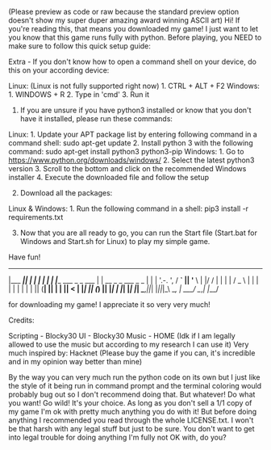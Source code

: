 (Please preview as code or raw because the standard preview option doesn't show my super duper amazing award winning ASCII art)
Hi!
If you're reading this, that means you downloaded my game!
I just want to let you know that this game runs fully with python.
Before playing, you NEED to make sure to follow this quick setup guide:

Extra - If you don't know how to open a command shell on your device, do this on your according device:

Linux: (Linux is not fully supported right now)
    1. CTRL + ALT + F2
Windows:
    1. WINDOWS + R
    2. Type in 'cmd'
    3. Run it

1. If you are unsure if you have python3 installed or know that you don't have it installed, please run these commands:

Linux:
    1. Update your APT package list by entering following command in a command shell: sudo apt-get update
    2. Install python 3 with the following command: sudo apt-get install python3 python3-pip
Windows:
    1. Go to https://www.python.org/downloads/windows/
    2. Select the latest python3 version
    3. Scroll to the bottom and click on the recommended Windows installer
    4. Execute the downloaded file and follow the setup

2. Download all the packages:

Linux & Windows:
    1. Run the following command in a shell: pip3 install -r requirements.txt

3. Now that you are all ready to go, you can run the Start file (Start.bat for Windows and Start.sh for Linux) to play my simple game.

Have fun!



 _________  _                        _
|___   ___|| |                      | |
    | |    | |____    ___ _  _ ___  | | __    _   _   ___   _   _
    | |    | '.-. ', / __` || '__ \ | |/ /   | | | | / _ \ | | | |
    | |    | |   | || (__| || |  | ||   <    | |_| || (_) || |_| |
    |_|    |_|   |_| \___,_||_|  |_||_|\_\    \__, | \___/  \__,_|
                                              |___/

for downloading my game!
I appreciate it so very very much!

Credits:

Scripting - Blocky30
UI - Blocky30
Music - HOME (Idk if I am legally allowed to use the music but according to my research I can use it)
Very much inspired by: Hacknet (Please buy the game if you can, it's incredible and in my opinion way better than mine)


By the way you can very much run the python code on its own but I just like the style of it being run in command prompt and the terminal coloring would probably bug out so I don't recommend doing that.
But whatever! Do what you want! Go wild! It's your choice.
As long as you don't sell a 1/1 copy of my game I'm ok with pretty much anything you do with it!
But before doing anything I recommended you read through the whole LICENSE.txt.
I won't be that harsh with any legal stuff but just to be sure. You don't want to get into legal trouble for doing anything I'm fully not OK with, do you?
